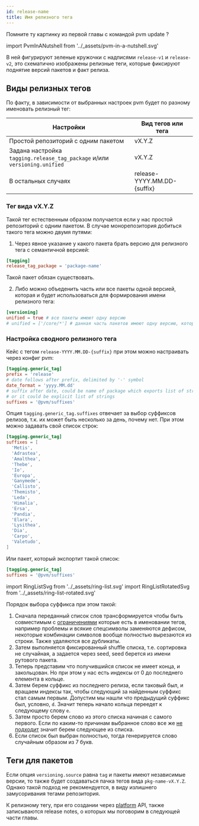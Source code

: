 ```yaml
---
id: release-name
title: Имя релизного тега
---
```


Помните ту картинку из первой главы с командой pvm update ?

import PvmInANutshell from '../_assets/pvm-in-a-nutshell.svg'

<PvmInANutshell />

В ней фигурируют зеленые кружочки с надписями `release-v1` и `release-v2`, это схематично изображены релизные теги,
которые фиксируют поднятие версий пакетов и факт релиза.

## Виды релизных тегов

По факту, в зависимости от выбранных настроек pvm будет по разному именовать релизный тег:

| Настройки | Вид тегов или тега |
| -- | -- |
| Простой репозиторий с одним пакетом | vX.Y.Z |
| Задана настройка `tagging.release_tag_package` и/или `versioning.unified` | vX.Y.Z |
| В остальных случаях | release-YYYY.MM.DD-{suffix} |

### Тег вида vX.Y.Z

Такой тег естественным образом получается если у нас простой репозиторий с одним пакетом.
В случае монорепозитория добиться такого тега можно двумя путями:

1. Через явное указание у какого пакета брать версию для релизного тега с семантичной версией:

```toml
[tagging]
release_tag_package = 'package-name'
```

Такой пакет обязан существовать.

2. Либо можно объеденить часть или все пакеты одной версией, которая и будет использоваться для формирования имени релизного тега:

```toml
[versioning]
unified = true # все пакеты имеют одну версию
# unified = ['/core/*'] # данная часть пакетов имеют одну версию, которая будет в имени релизных тегов
```

### Настройка сводного релизного тега

Кейс с тегом `release-YYYY.MM.DD-{suffix}` при этом можно настраивать через конфиг pvm:

```toml
[tagging.generic_tag]
prefix = 'release'
# date follows after prefix, delimited by '-' symbol
date_format = 'yyyy.MM.dd'
# suffix after date, could be name of package which exports list of strings
# or it could be explicit list of strings
suffixes = '@pvm/suffixes'
```

Опция `tagging.generic_tag.suffixes` отвечает за выбор суффиксов релизов, т.к. их может быть несколько за день, почему нет.
При этом можно задавать свой список строк:

```toml
[tagging.generic_tag]
suffixes = [
  'Metis',
  'Adrastea',
  'Amalthea',
  'Thebe',
  'Io',
  'Europa',
  'Ganymede',
  'Callisto',
  'Themisto',
  'Leda',
  'Himalia',
  'Ersa',
  'Pandia',
  'Elara',
  'Lysithea',
  'Dia',
  'Carpo',
  'Valetudo',
]
```

Или пакет, который экспортит такой список:

```toml
[tagging.generic_tag]
suffixes = '@pvm/suffixes'
```

import RingListSvg from '../_assets/ring-list.svg'
import RingListRotatedSvg from '../_assets/ring-list-rotated.svg'

Порядок выбора суффикса при этом такой:

1. Сначала переданный список слов трансформируется чтобы быть совместимым с [ограничениями](https://git-scm.com/docs/git-check-ref-format) которые есть в именовании тегов,
   например проблемы и всякие спецсимволы заменяются дефисом, некоторые комбинации символов вообще полностью вырезаются из строки. Также удаляются все дубликаты.
2. Затем выполняется фиксированный shuffle списка, т.е. сортировка не случайная, а задается через seed, seed берется из имени рутового пакета.
3. Теперь представим что получившийся список не имеет конца, и закольцован. Но при этом у нас есть индексы от 0 до последнего елемента в кольце.
   <br/><RingListSvg />
4. Затем берем суффикс из последнего релиза, если таковый был, и вращаем индексы так, чтобы следующий за найденным суффикс стал самым первым. 
   Допустим мы нашли что предыдущий суффикс был, условно, `d`. Значит теперь начало кольца переедет к следующему слову `e`.<br/>
   <RingListRotatedSvg />
5. Затем просто берем слово из этого списка начиная с самого первого. Если по каким-то причинам выбранное слово все же [не подходит](https://git-scm.com/docs/git-check-ref-format)
   значит берем следующее из списка. 
6. Если список был выбран полностью, тогда генерируется слово случайным образом из 7 букв.

## Теги для пакетов

Если опция `versioning.source` равна `tag` и пакеты имеют независимые версии, то также будет создаваться пачка тегов вида `pkg-name-vX.Y.Z`.
Однако такой подход не рекомендуется, в виду излишнего замусоривания тегами репозитория.

К релизному тегу, при его создании через [platform](../glossary.md#platform) API, также записываются release notes, о которых мы поговорим в следующей части главы.